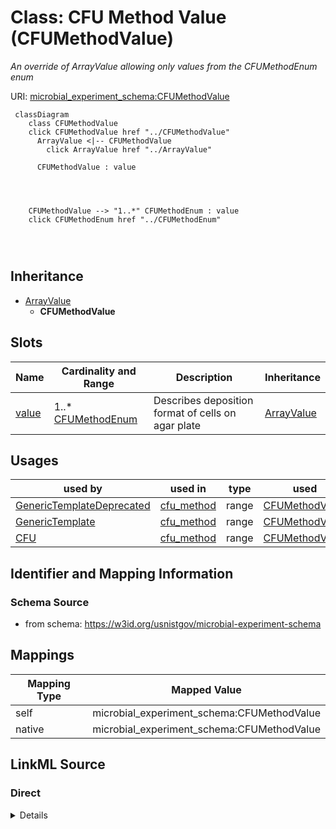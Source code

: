 

# Class: CFU Method Value (CFUMethodValue)




_An override of ArrayValue allowing only values from the CFUMethodEnum enum_







URI: [microbial_experiment_schema:CFUMethodValue](https://w3id.org/usnistgov/microbial-experiment-schema/CFUMethodValue)






```mermaid
 classDiagram
    class CFUMethodValue
    click CFUMethodValue href "../CFUMethodValue"
      ArrayValue <|-- CFUMethodValue
        click ArrayValue href "../ArrayValue"
      
      CFUMethodValue : value
        
          
    
    
    CFUMethodValue --> "1..*" CFUMethodEnum : value
    click CFUMethodEnum href "../CFUMethodEnum"

        
      
```





## Inheritance
* [ArrayValue](ArrayValue.md)
    * **CFUMethodValue**



## Slots

| Name | Cardinality and Range | Description | Inheritance |
| ---  | --- | --- | --- |
| [value](value.md) | 1..* <br/> [CFUMethodEnum](CFUMethodEnum.md) | Describes deposition format of cells on agar plate | [ArrayValue](ArrayValue.md) |





## Usages

| used by | used in | type | used |
| ---  | --- | --- | --- |
| [GenericTemplateDeprecated](GenericTemplateDeprecated.md) | [cfu_method](cfu_method.md) | range | [CFUMethodValue](CFUMethodValue.md) |
| [GenericTemplate](GenericTemplate.md) | [cfu_method](cfu_method.md) | range | [CFUMethodValue](CFUMethodValue.md) |
| [CFU](CFU.md) | [cfu_method](cfu_method.md) | range | [CFUMethodValue](CFUMethodValue.md) |






## Identifier and Mapping Information







### Schema Source


* from schema: https://w3id.org/usnistgov/microbial-experiment-schema




## Mappings

| Mapping Type | Mapped Value |
| ---  | ---  |
| self | microbial_experiment_schema:CFUMethodValue |
| native | microbial_experiment_schema:CFUMethodValue |







## LinkML Source

<!-- TODO: investigate https://stackoverflow.com/questions/37606292/how-to-create-tabbed-code-blocks-in-mkdocs-or-sphinx -->

### Direct

<details>
```yaml
name: CFUMethodValue
description: An override of ArrayValue allowing only values from the CFUMethodEnum
  enum
title: CFU Method Value
from_schema: https://w3id.org/usnistgov/microbial-experiment-schema
is_a: ArrayValue
slot_usage:
  value:
    name: value
    description: Describes deposition format of cells on agar plate
    range: CFUMethodEnum

```
</details>

### Induced

<details>
```yaml
name: CFUMethodValue
description: An override of ArrayValue allowing only values from the CFUMethodEnum
  enum
title: CFU Method Value
from_schema: https://w3id.org/usnistgov/microbial-experiment-schema
is_a: ArrayValue
slot_usage:
  value:
    name: value
    description: Describes deposition format of cells on agar plate
    range: CFUMethodEnum
attributes:
  value:
    name: value
    description: Describes deposition format of cells on agar plate
    title: value
    from_schema: https://w3id.org/usnistgov/microbial-experiment-schema
    rank: 1000
    alias: value
    owner: CFUMethodValue
    domain_of:
    - BooleanValue
    - NumberValue
    - StringValue
    - UriValue
    - DateValue
    - ArrayValue
    - ELabItemValue
    - FCInjectionModeValue
    - IncubationAtmosphereValue
    range: CFUMethodEnum
    required: true
    multivalued: true
    inlined: false

```
</details>